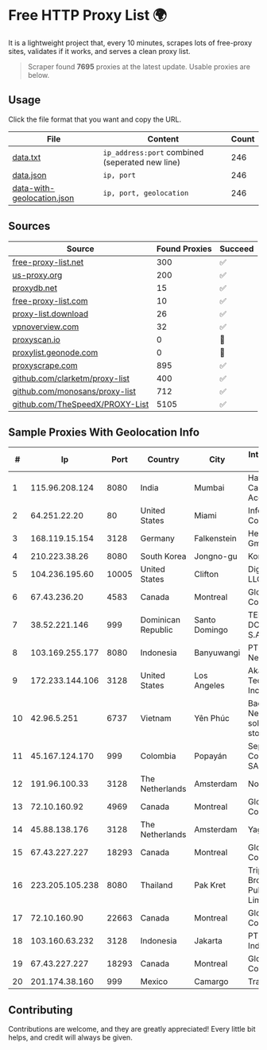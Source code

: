
# Free HTTP Proxy List 🌍

It is a lightweight project that, every 10 minutes, scrapes lots of free-proxy sites, validates if it works, and serves a clean proxy list.


> Scraper found **7695** proxies at the latest update. Usable proxies are below.

## Usage

Click the file format that you want and copy the URL.


|File|Content|Count|
|----|-------|-----|
|[data.txt](https://raw.githubusercontent.com/themiralay/Proxy-List-World/master/data.txt)|`ip_address:port` combined (seperated new line)|246|
|[data.json](https://raw.githubusercontent.com/themiralay/Proxy-List-World/master/data.json)|`ip, port`|246|
|[data-with-geolocation.json](https://raw.githubusercontent.com/themiralay/Proxy-List-World/master/data-with-geolocation.json)|`ip, port, geolocation`|246|

## Sources

|Source|Found Proxies|Succeed|
|------|-------------|-------|
|[free-proxy-list.net](https://free-proxy-list.net)|300|✅|
|[us-proxy.org](https://www.us-proxy.org)|200|✅|
|[proxydb.net](http://proxydb.net)|15|✅|
|[free-proxy-list.com](https://free-proxy-list.com/?page=&port=&type%5B%5D=http&type%5B%5D=https&up_time=0&search=Search)|10|✅|
|[proxy-list.download](https://www.proxy-list.download/HTTP)|26|✅|
|[vpnoverview.com](https://vpnoverview.com/privacy/anonymous-browsing/free-proxy-servers)|32|✅|
|[proxyscan.io](https://www.proxyscan.io)|0|🚫|
|[proxylist.geonode.com](https://proxylist.geonode.com/api/proxy-list?limit=300&page=1&sort_by=lastChecked&sort_type=desc&protocols=http,https)|0|🚫|
|[proxyscrape.com](https://api.proxyscrape.com/v2/?request=displayproxies&protocol=http&timeout=10000&country=all&ssl=all&anonymity=all)|895|✅|
|[github.com/clarketm/proxy-list](https://raw.githubusercontent.com/clarketm/proxy-list/master/proxy-list-raw.txt)|400|✅|
|[github.com/monosans/proxy-list](https://raw.githubusercontent.com/monosans/proxy-list/main/proxies/http.txt)|712|✅|
|[github.com/TheSpeedX/PROXY-List](https://raw.githubusercontent.com/TheSpeedX/PROXY-List/master/http.txt)|5105|✅|


## Sample Proxies With Geolocation Info

|#|Ip|Port|Country|City|Internet Service Provider|
|-|--|----|-------|----|-------------------------|
|1|115.96.208.124|8080|India|Mumbai|Hathway IP over Cable Internet Access|
|2|64.251.22.20|80|United States|Miami|Infolink Global Corporation|
|3|168.119.15.154|3128|Germany|Falkenstein|Hetzner Online GmbH|
|4|210.223.38.26|8080|South Korea|Jongno-gu|Korea Telecom|
|5|104.236.195.60|10005|United States|Clifton|DigitalOcean, LLC|
|6|67.43.236.20|4583|Canada|Montreal|GloboTech Communications|
|7|38.52.221.146|999|Dominican Republic|Santo Domingo|TELECABLE DOMINICANO, S.A.|
|8|103.169.255.177|8080|Indonesia|Banyuwangi|PT Master Star Network|
|9|172.233.144.106|3128|United States|Los Angeles|Akamai Technologies, Inc.|
|10|42.96.5.251|6737|Vietnam|Yên Phúc|Bach Kim Network solutions Join stock company|
|11|45.167.124.170|999|Colombia|Popayán|Sepcom Comunicaciones SAS|
|12|191.96.100.33|3128|The Netherlands|Amsterdam|NovoServe B.V.|
|13|72.10.160.92|4969|Canada|Montreal|GloboTech Communications|
|14|45.88.138.176|3128|The Netherlands|Amsterdam|Yaglom Labs Ltd|
|15|67.43.227.227|18293|Canada|Montreal|GloboTech Communications|
|16|223.205.105.238|8080|Thailand|Pak Kret|Triple T Broadband Public Company Limited|
|17|72.10.160.90|22663|Canada|Montreal|GloboTech Communications|
|18|103.160.63.232|3128|Indonesia|Jakarta|PT Herza Digital Indonesia|
|19|67.43.227.227|18293|Canada|Montreal|GloboTech Communications|
|20|201.174.38.160|999|Mexico|Camargo|Transtelco Inc|



## Contributing

Contributions are welcome, and they are greatly appreciated! Every
little bit helps, and credit will always be given.

